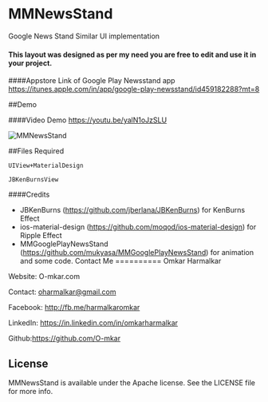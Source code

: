 # MMNewsStand
Google News Stand Similar UI implementation 

#### This layout was designed as per my need you are free to edit and use it in your project.

####Appstore Link of Google Play Newsstand app
https://itunes.apple.com/in/app/google-play-newsstand/id459182288?mt=8


##Demo

####Video Demo https://youtu.be/yalN1oJzSLU

![MMNewsStand](https://github.com/O-mkar/MMNewsStand/blob/master/NewsStand/Newsstand.gif)<br />


##Files Required 


`UIView+MaterialDesign`

`JBKenBurnsView`


####Credits
* JBKenBurns (https://github.com/jberlana/JBKenBurns) for KenBurns Effect
* ios-material-design (https://github.com/moqod/ios-material-design) for Ripple Effect
* MMGooglePlayNewsStand (https://github.com/mukyasa/MMGooglePlayNewsStand) for animation and some code. 
Contact Me
==========
Omkar Harmalkar

Website:  O-mkar.com

Contact: oharmalkar@gmail.com

Facebook: http://fb.me/harmalkaromkar

LinkedIn: https://in.linkedin.com/in/omkarharmalkar

Github:https://github.com/O-mkar


## License
MMNewsStand is available under the Apache license. See the LICENSE file for more info.
